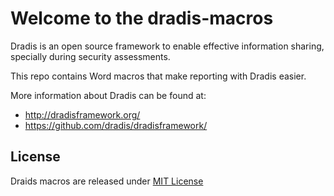 Welcome to the dradis-macros
============================

Dradis is an open source framework to enable effective information sharing, 
specially during security assessments.

This repo contains Word macros that make reporting with Dradis easier.

More information about Dradis can be found at:

* http://dradisframework.org/
* https://github.com/dradis/dradisframework/


License
-------

Draids macros are released under [MIT License](http://www.opensource.org/licenses/mit-license.php)
